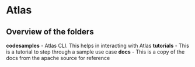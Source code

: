 # Atlas

## Overview of the folders

<strong>codesamples</strong> - Atlas CLI. This helps in interacting with Atlas
<strong>tutorials</strong> - This is a tutorial to step through a sample use case
<strong>docs</strong> - This is a copy of the docs from the apache source for reference

